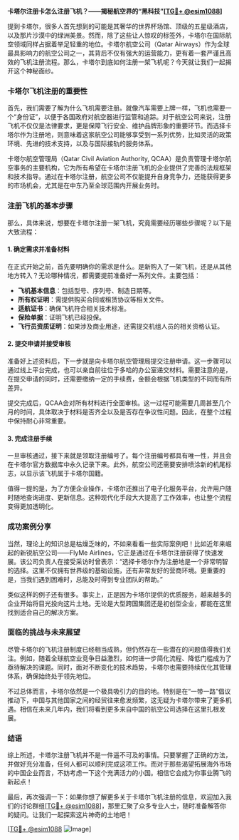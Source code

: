 **卡塔尔注册卡怎么注册飞机？——揭秘航空界的“黑科技”[[TG💪+ @esim1088](https://t.me/s/esim1088)]**

提到卡塔尔，很多人首先想到的可能是其奢华的世界杯场馆、顶级的五星级酒店，以及那片沙漠中的绿洲美景。然而，除了这些让人惊叹的标签外，卡塔尔在国际航空领域同样占据着举足轻重的地位。卡塔尔航空公司（Qatar Airways）作为全球最具影响力的航空公司之一，其背后不仅有强大的运营能力，更有着一套严谨且高效的飞机注册流程。那么，卡塔尔到底如何注册一架飞机呢？今天就让我们一起揭开这个神秘面纱。

### 卡塔尔飞机注册的重要性

首先，我们需要了解为什么飞机需要注册。就像汽车需要上牌一样，飞机也需要一个“身份证”，以便于各国政府对航空器进行监管和追踪。对于航空公司来说，注册飞机不仅仅是法律要求，更是保障飞行安全、维护品牌形象的重要环节。而选择卡塔尔作为注册地，则意味着这家航空公司能够享受到一系列优势，比如灵活的政策环境、先进的技术支持，以及与国际接轨的服务体系。

卡塔尔航空管理局（Qatar Civil Aviation Authority, QCAA）是负责管理卡塔尔航空事务的主要机构，它为所有希望在卡塔尔注册飞机的企业提供了完善的法规框架和技术指导。通过在卡塔尔注册，航空公司不仅能提升自身竞争力，还能获得更多的市场机会，尤其是在中东乃至全球范围内开展业务时。

### 注册飞机的基本步骤

那么，具体来说，想要在卡塔尔注册一架飞机，究竟需要经历哪些步骤呢？以下是大致流程：

#### 1. 确定需求并准备材料

在正式开始之前，首先要明确你的需求是什么。是新购入了一架飞机，还是从其他地方转入？无论哪种情况，都需要提前准备好一系列文件。主要包括：

- **飞机基本信息**：包括型号、序列号、制造日期等。
- **所有权证明**：需提供购买合同或租赁协议等相关文件。
- **适航证书**：确保飞机符合相关技术标准。
- **保险单据**：证明飞机已经投保。
- **飞行员资质证明**：如果涉及商业用途，还需提交机组人员的相关资格认证。

#### 2. 提交申请并接受审核

准备好上述资料后，下一步就是向卡塔尔航空管理局提交注册申请。这一步骤可以通过线上平台完成，也可以亲自前往位于多哈的办公室递交材料。需要注意的是，在提交申请的同时，还需要缴纳一定的手续费，金额会根据飞机类型的不同而有所差异。

提交完成后，QCAA会对所有材料进行全面审核。这一过程可能需要几周甚至几个月的时间，具体取决于材料是否齐全以及是否存在争议性问题。因此，在整个过程中保持耐心非常重要。

#### 3. 完成注册手续

一旦审核通过，接下来就是领取注册编号了。每个注册编号都具有唯一性，并且会在卡塔尔官方数据库中永久记录下来。此外，航空公司还需要安排喷涂新的机尾标志，以显示该飞机属于卡塔尔国籍。

值得一提的是，为了方便企业操作，卡塔尔还推出了电子化服务平台，允许用户随时随地查询进度、更新信息。这种现代化手段大大提高了工作效率，也让整个流程变得更加透明化。

### 成功案例分享

当然，理论上的知识总是枯燥乏味的，不如来看看一些实际案例吧！比如近年来崛起的新锐航空公司——FlyMe Airlines，它正是通过在卡塔尔注册获得了快速发展。该公司负责人在接受采访时曾表示：“选择卡塔尔作为注册地是一个非常明智的选择。这里不仅拥有世界级的基础设施，还有非常友好的营商环境。更重要的是，当我们遇到困难时，总能及时得到专业团队的帮助。”

类似这样的例子还有很多。事实上，正是因为卡塔尔提供的优质服务，越来越多的企业开始将目光投向这片土地。无论是大型跨国集团还是初创型企业，都能在这里找到适合自己的解决方案。

### 面临的挑战与未来展望

尽管卡塔尔的飞机注册制度已经相当成熟，但仍然存在一些潜在的问题值得我们关注。例如，随着全球航空业竞争日益激烈，如何进一步简化流程、降低门槛成为了亟待解决的课题。同时，面对不断变化的技术趋势，卡塔尔也需要持续优化其管理体系，确保始终处于领先地位。

不过总体而言，卡塔尔依然是一个极具吸引力的目的地。特别是在“一带一路”倡议推动下，中国与其他国家之间的经贸往来愈发频繁，这无疑为卡塔尔带来了更多机遇。相信在未来几年内，我们将看到更多来自中国的航空公司选择在这里扎根发展。

### 结语

综上所述，卡塔尔注册飞机并不是一件遥不可及的事情。只要掌握了正确的方法，并做好充分准备，任何人都可以顺利完成这项工作。而对于那些渴望拓展海外市场的中国企业而言，不妨考虑一下这个充满活力的小国。相信它会成为你事业腾飞的新起点！

最后，再次强调一下：如果你想了解更多关于卡塔尔飞机注册的信息，欢迎加入我们的讨论群组[[TG💪+ @esim1088](https://t.me/s/esim1088)]，那里汇聚了众多专业人士，随时准备解答你的疑问。让我们一起探索这片神奇的土地吧！

[[TG💪+ @esim1088](https://t.me/s/esim1088) ![Image](https://i.postimg.cc/4NQfJmqS/Snipaste-2025-05-13-00-14-12.png)]